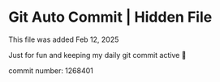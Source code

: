 # Git Auto Commit | Hidden File

This file was added Feb 12, 2025

Just for fun and keeping my daily git commit active 🤪

commit number: 1268401
